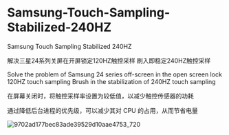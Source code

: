 # Samsung-Touch-Sampling-Stabilized-240HZ
Samsung Touch Sampling Stabilized 240HZ

解决三星24系列关屏在开屏锁定120HZ触控采样 刷入即稳定240HZ触控采样

Solve the problem of Samsung 24 series off-screen in the open screen lock 120HZ touch sampling Brush in the stabilization of 240HZ touch sampling

在屏幕关闭时，将触控采样率设置为较低值，以减少触控传感器的功耗

通过降低后台进程的优先级，可以减少其对 CPU 的占用，从而节省电量

![9702ad177bec83ade39529d10aae4753_720](https://github.com/user-attachments/assets/67c5ea6e-06a3-4e6e-a745-c591c1208122)
